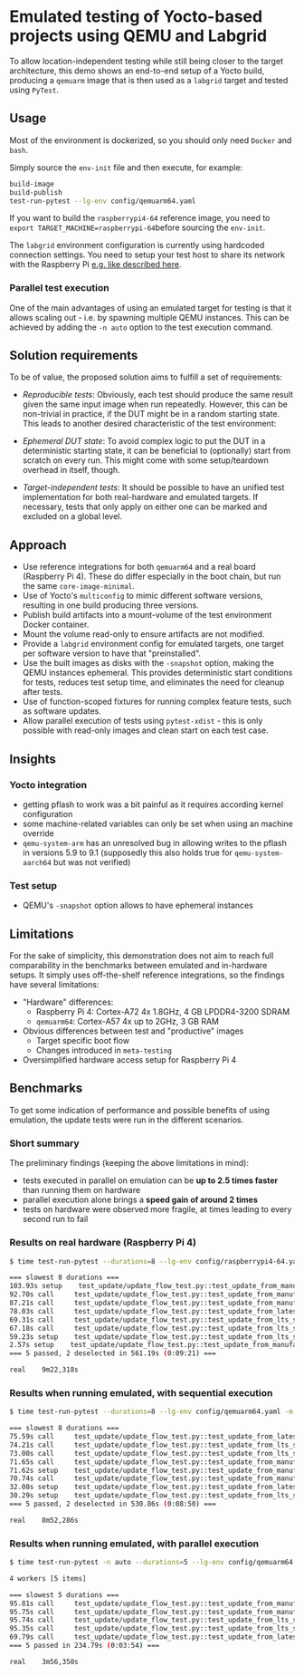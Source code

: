 # Emulated testing of Yocto-based projects using QEMU and Labgrid

To allow location-independent testing while still being closer to the target architecture,
this demo shows an end-to-end setup of a Yocto build, producing a `qemuarm` image that
is then used as a `labgrid` target and tested using `PyTest`.

## Usage

Most of the environment is dockerized, so you should only need `Docker` and `bash`.

Simply source the `env-init` file and then execute, for example:

```bash
build-image
build-publish
test-run-pytest --lg-env config/qemuarm64.yaml
```

If you want to build the `raspberrypi4-64` reference image, you need to
`export TARGET_MACHINE=raspberrypi-64`before sourcing the `env-init`.

The `labgrid` environment configuration is currently using hardcoded connection
settings. You need to setup your test host to share its network with the Raspberry Pi
[e.g. like described here](https://askubuntu.com/questions/996963/connecting-pc-and-raspberrypi-using-lan-cable).

### Parallel test execution

One of the main advantages of using an emulated target for testing is that
it allows scaling out - i.e. by spawning multiple QEMU instances.
This can be achieved by adding the `-n auto` option to the test execution command.

## Solution requirements

To be of value, the proposed solution aims to fulfill a set of requirements:

- _Reproducible tests_: Obviously, each test should produce the same result given
  the same input image when run repeatedly. However, this can be non-trivial in
  practice, if the DUT might be in a random starting state. This leads to another
  desired characteristic of the test environment:

- _Ephemeral DUT state_: To avoid complex logic to put the DUT in a deterministic
  starting state, it can be beneficial to (optionally) start from scratch on every
  run. This might come with some setup/teardown overhead in itself, though.

- _Target-independent tests_: It should be possible to have an unified test implementation
  for both real-hardware and emulated targets. If necessary, tests that only apply on
  either one can be marked and excluded on a global level.

## Approach

- Use reference integrations for both `qemuarm64` and a real board (Raspberry Pi 4). These do differ especially in the boot chain, but run the same `core-image-minimal`.
- Use of Yocto's `multiconfig` to mimic different software versions, resulting in one build producing three versions.
- Publish build artifacts into a mount-volume of the test environment Docker container.
- Mount the volume read-only to ensure artifacts are not modified.
- Provide a `labgrid` environment config for emulated targets, one target per software version to have that "preinstalled".
- Use the built images as disks with the `-snapshot` option, making the QEMU instances ephemeral. This provides deterministic start conditions for tests, reduces test setup time, and eliminates the need for cleanup after tests.
- Use of function-scoped fixtures for running complex feature tests, such as software updates.
- Allow parallel execution of tests using `pytest-xdist` - this is only possible with read-only images and clean start on each test case.

## Insights

### Yocto integration

- getting pflash to work was a bit painful as it requires according kernel configuration
- some machine-related variables can only be set when using an machine override
- `qemu-system-arm` has an unresolved bug in allowing writes to the pflash in versions 5.9 to 9.1
  (supposedly this also holds true for `qemu-system-aarch64` but was not verified)

### Test setup

- QEMU's `-snapshot` option allows to have ephemeral instances

## Limitations

For the sake of simplicity, this demonstration does not aim to reach full comparability
in the benchmarks between emulated and in-hardware setups. It simply uses off-the-shelf
reference integrations, so the findings have several limitations:

- "Hardware" differences:
  - Raspberry Pi 4: Cortex-A72 4x 1.8GHz, 4 GB LPDDR4-3200 SDRAM
  - `qemuarm64`: Cortex-A57 4x up to 2GHz, 3 GB RAM 
- Obvious differences between test and "productive" images
  - Target specific boot flow
  - Changes introduced in `meta-testing`
- Oversimplified hardware access setup for Raspberry Pi 4

## Benchmarks

To get some indication of performance and possible benefits of using emulation,
the update tests were run in the different scenarios.

### Short summary

The preliminary findings (keeping the above limitations in mind):

- tests executed in parallel on emulation can be **up to 2.5 times faster** than running them on hardware
- parallel execution alone brings a **speed gain of around 2 times**
- tests on hardware were observed more fragile, at times leading to every second run to fail

### Results on real hardware (Raspberry Pi 4)

```bash
$ time test-run-pytest --durations=8 --lg-env config/raspberrypi4-64.yaml -m update

=== slowest 8 durations ===
103.93s setup    test_update/update_flow_test.py::test_update_from_manufacturing_succeeds[SoftwareVersion.latest]
92.70s call     test_update/update_flow_test.py::test_update_from_manufacturing_succeeds[SoftwareVersion.latest]
87.21s call     test_update/update_flow_test.py::test_update_from_manufacturing_succeeds[SoftwareVersion.lts]
78.03s call     test_update/update_flow_test.py::test_update_from_latest_succeeds[SoftwareVersion.latest]
69.31s call     test_update/update_flow_test.py::test_update_from_lts_succeeds[SoftwareVersion.lts]
67.18s call     test_update/update_flow_test.py::test_update_from_lts_succeeds[SoftwareVersion.latest]
59.23s setup    test_update/update_flow_test.py::test_update_from_lts_succeeds[SoftwareVersion.lts]
2.57s setup    test_update/update_flow_test.py::test_update_from_manufacturing_succeeds[SoftwareVersion.lts]
=== 5 passed, 2 deselected in 561.19s (0:09:21) ===

real    9m22,318s
```

### Results when running emulated, with sequential execution

```bash
$ time test-run-pytest --durations=8 --lg-env config/qemuarm64.yaml -m update

=== slowest 8 durations ===
75.59s call     test_update/update_flow_test.py::test_update_from_latest_succeeds[SoftwareVersion.latest]
74.21s call     test_update/update_flow_test.py::test_update_from_lts_succeeds[SoftwareVersion.latest]
73.00s call     test_update/update_flow_test.py::test_update_from_lts_succeeds[SoftwareVersion.lts]
71.65s call     test_update/update_flow_test.py::test_update_from_manufacturing_succeeds[SoftwareVersion.latest]
71.62s setup    test_update/update_flow_test.py::test_update_from_manufacturing_succeeds[SoftwareVersion.latest]
70.74s call     test_update/update_flow_test.py::test_update_from_manufacturing_succeeds[SoftwareVersion.lts]
32.08s setup    test_update/update_flow_test.py::test_update_from_latest_succeeds[SoftwareVersion.latest]
30.29s setup    test_update/update_flow_test.py::test_update_from_lts_succeeds[SoftwareVersion.lts]
=== 5 passed, 2 deselected in 530.86s (0:08:50) ===

real    8m52,286s
```

### Results when running emulated, with parallel execution

```bash
$ time test-run-pytest -n auto --durations=5 --lg-env config/qemuarm64.yaml -m update

4 workers [5 items]     

=== slowest 5 durations ===
95.81s call     test_update/update_flow_test.py::test_update_from_manufacturing_succeeds[SoftwareVersion.lts]
95.75s call     test_update/update_flow_test.py::test_update_from_manufacturing_succeeds[SoftwareVersion.latest]
95.74s call     test_update/update_flow_test.py::test_update_from_lts_succeeds[SoftwareVersion.latest]
95.35s call     test_update/update_flow_test.py::test_update_from_lts_succeeds[SoftwareVersion.lts]
69.79s call     test_update/update_flow_test.py::test_update_from_latest_succeeds[SoftwareVersion.latest]
=== 5 passed in 234.79s (0:03:54) ===

real    3m56,350s
```

